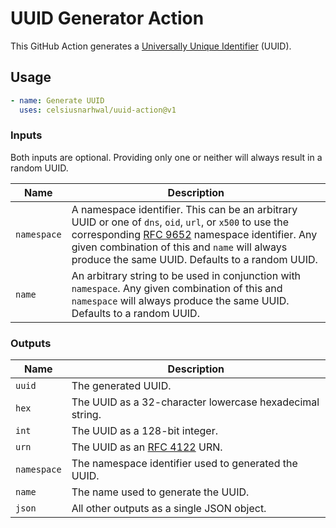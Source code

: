 # UUID Generator Action

This GitHub Action generates a [Universally Unique Identifier](https://datatracker.ietf.org/doc/html/rfc9562) (UUID).

## Usage

```yaml
- name: Generate UUID
  uses: celsiusnarhwal/uuid-action@v1
```

### Inputs

Both inputs are optional. Providing only one or neither will always result in a random UUID.

| **Name**    | **Description**                                                                                                                                                                                                                                                                                                            |
|-------------|----------------------------------------------------------------------------------------------------------------------------------------------------------------------------------------------------------------------------------------------------------------------------------------------------------------------------|
| `namespace` | A namespace identifier. This can be an arbitrary UUID or one of `dns`, `oid`, `url`, or `x500` to use the corresponding [RFC 9652](https://datatracker.ietf.org/doc/html/rfc9562#section-6.6) namespace identifier. Any given combination of this and `name` will always produce the same UUID. Defaults to a random UUID. |
| `name`      | An arbitrary string to be used in conjunction with `namespace`. Any given combination of this and `namespace` will always produce the same UUID. Defaults to a random UUID.                                                                                                                                                |

### Outputs

| **Name**    | **Description**                                                               |
|-------------|-------------------------------------------------------------------------------|
| `uuid`      | The generated UUID.                                                           | |
| `hex`       | The UUID as a 32-character lowercase hexadecimal string.                      |
| `int`       | The UUID as a 128-bit integer.                                                |
| `urn`       | The UUID as an [RFC 4122](https://datatracker.ietf.org/doc/html/rfc4122) URN. |
| `namespace` | The namespace identifier used to generated the UUID.                          |
| `name`      | The name used to generate the UUID.                                           |
| `json`      | All other outputs as a single JSON object.                                    |

